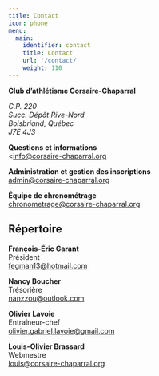 ```yaml
---
title: Contact
icon: phone
menu:
  main:
    identifier: contact
    title: Contact
    url: '/contact/'
    weight: 110
---
```


**Club d’athlétisme Corsaire-Chaparral**  
<address>
C.P. 220<br />
Succ. Dépôt Rive-Nord<br />
Boisbriand, Québec<br />
J7E 4J3
</address>

**Questions et informations**  
<span class="icon icon-mail"></span>
<info@corsaire-chaparral.org

**Administration et gestion des inscriptions**  
<span class="icon icon-mail"></span>
<admin@corsaire-chaparral.org>

**Équipe de chronométrage**  
<span class="icon icon-mail"></span>
<chronometrage@corsaire-chaparral.org>

## Répertoire

**François-Éric Garant**  
Président  
<span class="icon icon-mail"></span>
<fegman13@hotmail.com>

**Nancy Boucher**  
Trésorière  
<span class="icon icon-mail"></span>
<nanzzou@outlook.com>

**Olivier Lavoie**  
Entraîneur-chef  
<span class="icon icon-mail"></span>
<olivier.gabriel.lavoie@gmail.com>

**Louis-Olivier Brassard**  
Webmestre  
<span class="icon icon-mail"></span>
<louis@corsaire-chaparral.org>
